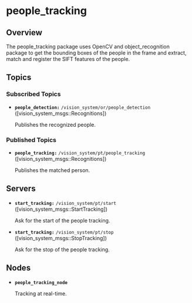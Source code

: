 # people_tracking
## Overview
The people_tracking package uses OpenCV and object_recognition package to get the bounding boxes of the people in the frame and extract, match and register the SIFT features of the people.

## Topics
### Subscribed Topics
* **`people_detection:`** `/vision_system/or/people_detection` ([vision_system_msgs::Recognitions])

    Publishes the recognized people.
### Published Topics
* **`people_tracking:`** `/vision_system/pt/people_tracking` ([vision_system_msgs::Recognitions])

    Publishes the matched person.

## Servers
* **`start_tracking:`** `/vision_system/pt/start` ([vision_system_msgs::StartTracking])

    Ask for the start of the people tracking.

* **`start_tracking:`** `/vision_system/pt/stop` ([vision_system_msgs::StopTracking])

    Ask for the stop of the people tracking.

## Nodes
* **`people_tracking_node`**

    Tracking at real-time.